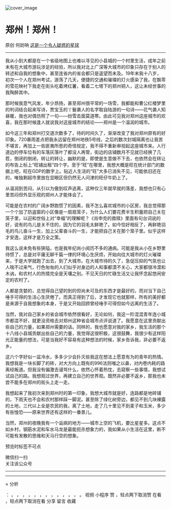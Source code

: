 ![cover_image](https://mmbiz.qpic.cn/mmbiz_jpg/OJNrVQetdurLdEAJ63qljpiaaGDVMWyohV9e0qsExorpCv9WuWia8ndg4SO2yF78iaVAULOsicFK8AqmJsThibzyFvw/0?wx_fmt=jpeg)

#  郑州！郑州！

原创  何妨呐  [ 这是一个令人疑惑的星球 ](javascript:void\(0\);)

__ _ _ _ _

我从小到大都是在一个省级地图上也难以寻见的小县城的一个村里生活，成年之前未有在大城市游玩涉足的经验，所以我对北上广深等大城市的印象只存在于别人的转述和自我的想象中，甚至连省内的省会都只是遥望而未及。19年末我十八岁，初次一个人在郑州考试，游荡了几天，便捷的交通和璀璨的灯火感染了我，在飘零的雪花映衬下我走在街头吃着烤红薯，看着二七塔下的郑州铜人，这让未经世事的我陶醉其中。

那时候我意气风发，年少昂扬，甚至郑州很平常的一场雪，我都能和曹公红楼梦里的判词结合起来写诗，贾宝玉的丫鬟袭人的名字取自陆游的一句诗——花气袭人知昼暖，我也对偶仿照了一句——纷雪击面莫道寒。由此可见我对郑州这座城市的欢喜，我在那时候逢人就说我对这座城市的结论——郑州是一个温润的城市。

如今这三年和郑州打交道次数多了，待的时间久了，渐渐改变了我对郑州原有的好印象。720暴雨差点把我永远留在郑州地铁5号线，之后的数次封城隔离也让我苦不堪言，再加上一些匪夷所思的奇怪规定，我不得不重新审视起这座城市来。人行道边的停车位有的车落灰落叶了都没人再管，街边的店铺数月不见就已经换了几茬，倒闭的倒闭，转让的转让，幽默的是，即使是生意做不下去，也依然会在转让的布告上标上“旺铺出租”四个字。至于“旺”在哪里，我想大概是旺在统计部门的数据上吧，旺在GDP的数字上。贴近人生活的“旺”大多已消失不见，可能依旧还在的，唯独剩超市里放在显眼区但仍然无人问津的旺仔牛奶上了。

从温润到苦闷，从引以为傲到叹声逃离，这种仅三年就早就的落差，我想也只有心里苦闷但外显乐观的郑州人才能体会了。

可能是在农村的广阔乡野跑惯了的因素，我不怎么喜欢城市的小区房，我总觉得那一个个加了防盗窗的小区像是一扇扇笼子，为什么人们要花费半生积蓄把自己关在笼子里，以迎和世俗上对“幸福”的理解呢？《肖申克的救赎》里面有句台词说的好，说有的鸟儿是关不住的，因为它的羽毛太鲜艳了。如今恰好相反了，再鲜艳羽毛的鸟儿奋斗一生，加上父辈奋斗的一生，才能把自己关在那个笼子里。似乎这样才安逸，这样才是万全之策。

我这么说未免有些狭隘，也是我年纪尚小阅历不多的通病。可能是我从小在乡野里待惯了，总是对平庸无聊千篇一律的环境心生厌烦，开始向往大城市的灯火璀璨来，于是大学就跑了出去，到了大城市。在大城市待的久了，急促压抑的气氛也让人喘不过来气，行色匆匆的人们似乎对身边的人和事都漠不关心，大家都很冷漠和木讷，和农村人的热情完全是天壤之别。不见天日的忙碌生活又让我怀念起悠闲安定的农村了。

人都是贪婪的，总觉得自己望的到的但尚未可及的东西才是最好的，而对当下自己唾手可得的生活心生厌倦了。而真正得到了后，才发现它也就那样，所有的美好都是来源于自我想象的本身，于是又开始回顾曾经唾手可得但如今远离的生活了。

当然，我对自己家乡的省会城市依然很看好，无论如何，我这一阶混混青年连小城市都混不好，就更没资格去对郑州这种省会城市点评说道了。我愿意在这里贡献出些自己的力量，如果郑州需要的话。同样的，我也愿意对我的家乡，我生活的那个十八线小县城贡献出些自己的力量，我觉得这很积极，这很鼓舞，我很少有这样阳光正能量的想法，可是当我好不容易有这种想法的时候，家乡告诉我，非必要不返乡。

这六个字好似一盆冷水，多多少少会扑灭些我这在想法上愿意有为的青年的热情。我想我是一块长脚了的砖，对大方向上既有的996法则嗤之以鼻，对内卷内耗的路离经叛道。但我没有偏激去谩骂什么，依然心怀着热忱，去窥察一些事情，我想试试自己的路。我想观过世界，再建立自己的世界观。既然非必要不返乡，那我也未尝不能多在郑州的街头上走一走。

我想起来了我初次来到郑州时的第一印象，我想大城市就是好，连路都是地砖铺的，下雨天也不会和农村那样踩一脚泥。甚至除了绿化树旁边，都见不到几块裸露的土地，三代以上全是农民的我，离了土地，走了几十里见不到麦子和玉米，多少有些惶恐——原来世界还有这样的一番景儿。

当然，郑州的夜晚我有一个诟病的地方——城市上空的飞机，要比星星多。这点不如乡村，钢筋水泥和车水马龙是最能扼杀想象力的，我如果从小生活在这里，断不可能有发散的思维和天马行空的想象。

  

预览时标签不可点

微信扫一扫  
关注该公众号





****



****



×  分析

：  ，  ，  ，  ，  ，  ，  ，  ，  ，  ，  ，  ，  。  视频  小程序  赞  ，轻点两下取消赞  在看  ，轻点两下取消在看
分享  留言  收藏


